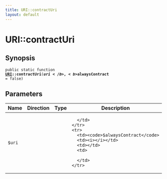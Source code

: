 ```yaml
---
title: URI::contractUri
layout: default
---
```


# URI::contractUri

## Synopsis

<code>public static function <b><a href="URI">URI</a>::contractUri</b>(<b>$uri</b>, <b>$alwaysContract</b> = false)</code>

## Parameters

<table>
  <thead>
    <tr>
      <th>Name</th>
      <th>Direction</th>
      <th>Type</th>
      <th>Description</th>
    </tr>
  </thead>
  <tbody>
    <tr>
      <td><code>$uri</code>
      <td><i></i></td>
      <td></td>
      <td>

      </td>
    </tr>
    <tr>
      <td><code>$alwaysContract</code>
      <td><i></i></td>
      <td></td>
      <td>

      </td>
    </tr>
  </tbody>
</table>

